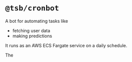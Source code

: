 # `@tsb/cronbot`

A bot for automating tasks like

- fetching user data
- making predictions

It runs as an AWS ECS Fargate service on a daily schedule.

The


